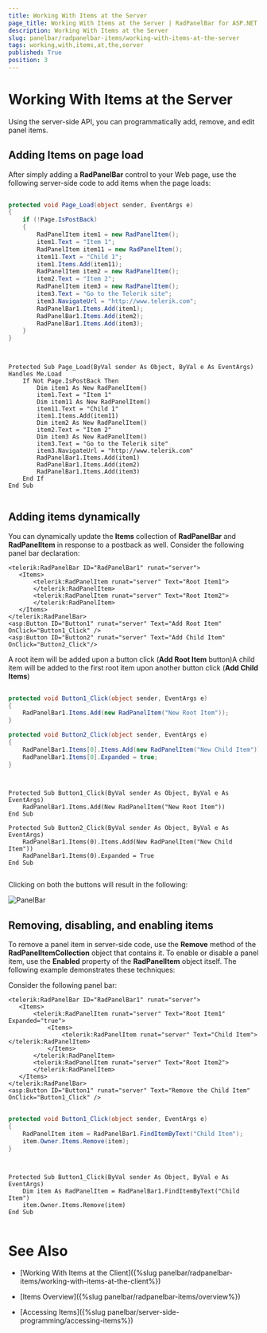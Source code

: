 ```yaml
---
title: Working With Items at the Server
page_title: Working With Items at the Server | RadPanelBar for ASP.NET AJAX Documentation
description: Working With Items at the Server
slug: panelbar/radpanelbar-items/working-with-items-at-the-server
tags: working,with,items,at,the,server
published: True
position: 3
---
```


# Working With Items at the Server



Using the server-side API, you can programmatically add, remove, and edit panel items.

## Adding Items on page load

After simply adding a **RadPanelBar** control to your Web page, use the following server-side code to add items when the page loads:



````C#
	
protected void Page_Load(object sender, EventArgs e) 
{ 
    if (!Page.IsPostBack) 
    { 
        RadPanelItem item1 = new RadPanelItem(); 
        item1.Text = "Item 1"; 
        RadPanelItem item11 = new RadPanelItem(); 
        item11.Text = "Child 1";
		item1.Items.Add(item11);
        RadPanelItem item2 = new RadPanelItem();
        item2.Text = "Item 2"; 
        RadPanelItem item3 = new RadPanelItem();
        item3.Text = "Go to the Telerik site"; 
        item3.NavigateUrl = "http://www.telerik.com"; 
        RadPanelBar1.Items.Add(item1); 
        RadPanelBar1.Items.Add(item2); 
        RadPanelBar1.Items.Add(item3); 
    } 
}
	
````
````VB.NET
	
Protected Sub Page_Load(ByVal sender As Object, ByVal e As EventArgs) Handles Me.Load
    If Not Page.IsPostBack Then
        Dim item1 As New RadPanelItem()
        item1.Text = "Item 1"
        Dim item11 As New RadPanelItem()
        item11.Text = "Child 1"
        item1.Items.Add(item11)
        Dim item2 As New RadPanelItem()
        item2.Text = "Item 2"
        Dim item3 As New RadPanelItem()
        item3.Text = "Go to the Telerik site"
        item3.NavigateUrl = "http://www.telerik.com"
        RadPanelBar1.Items.Add(item1)
        RadPanelBar1.Items.Add(item2)
        RadPanelBar1.Items.Add(item3)
    End If
End Sub
	
````


## Adding items dynamically

You can dynamically update the **Items** collection of **RadPanelBar** and **RadPanelItem** in response to a postback as well. Consider the following panel bar declaration:

````ASPNET
<telerik:RadPanelBar ID="RadPanelBar1" runat="server">
   <Items>
       <telerik:RadPanelItem runat="server" Text="Root Item1">
       </telerik:RadPanelItem>
       <telerik:RadPanelItem runat="server" Text="Root Item2">                  
       </telerik:RadPanelItem>               
   </Items>           
</telerik:RadPanelBar>
<asp:Button ID="Button1" runat="server" Text="Add Root Item" OnClick="Button1_Click" />
<asp:Button ID="Button2" runat="server" Text="Add Child Item" OnClick="Button2_Click"/> 
````



A root item will be added upon a button click (**Add Root Item** button)A child item will be added to the first root item upon another button click (**Add Child Items**)



````C#
	
protected void Button1_Click(object sender, EventArgs e) 
{ 
    RadPanelBar1.Items.Add(new RadPanelItem("New Root Item")); 
}

protected void Button2_Click(object sender, EventArgs e) 
{ 
    RadPanelBar1.Items[0].Items.Add(new RadPanelItem("New Child Item")); 
    RadPanelBar1.Items[0].Expanded = true; 
}
	
````
````VB.NET
	
Protected Sub Button1_Click(ByVal sender As Object, ByVal e As EventArgs)
    RadPanelBar1.Items.Add(New RadPanelItem("New Root Item"))
End Sub

Protected Sub Button2_Click(ByVal sender As Object, ByVal e As EventArgs)
    RadPanelBar1.Items(0).Items.Add(New RadPanelItem("New Child Item"))
    RadPanelBar1.Items(0).Expanded = True
End Sub
	
````


Clicking on both the buttons will result in the following:

![PanelBar](images/panelbar_additemsonbuttonclick.gif)

## Removing, disabling, and enabling items

To remove a panel item in server-side code, use the **Remove** method of the **RadPanelItemCollection** object that contains it. To enable or disable a panel item, use the **Enabled** property of the **RadPanelItem** object itself. The following example demonstrates these techniques:

Consider the following panel bar:

````ASPNET
<telerik:RadPanelBar ID="RadPanelBar1" runat="server">
   <Items>
       <telerik:RadPanelItem runat="server" Text="Root Item1" Expanded="true">
           <Items>
               <telerik:RadPanelItem runat="server" Text="Child Item"></telerik:RadPanelItem>
           </Items>
       </telerik:RadPanelItem>
       <telerik:RadPanelItem runat="server" Text="Root Item2">                  
       </telerik:RadPanelItem>               
   </Items>           
</telerik:RadPanelBar>
<asp:Button ID="Button1" runat="server" Text="Remove the Child Item" OnClick="Button1_Click" /> 
````





````C#
	
protected void Button1_Click(object sender, EventArgs e)
{ 
    RadPanelItem item = RadPanelBar1.FindItemByText("Child Item"); 
    item.Owner.Items.Remove(item); 
}
	
````
````VB.NET
	
Protected Sub Button1_Click(ByVal sender As Object, ByVal e As EventArgs)
    Dim item As RadPanelItem = RadPanelBar1.FindItemByText("Child Item")
    item.Owner.Items.Remove(item)
End Sub
	
````


# See Also

 * [Working With Items at the Client]({%slug panelbar/radpanelbar-items/working-with-items-at-the-client%})

 * [Items Overview]({%slug panelbar/radpanelbar-items/overview%})

 * [Accessing Items]({%slug panelbar/server-side-programming/accessing-items%})
